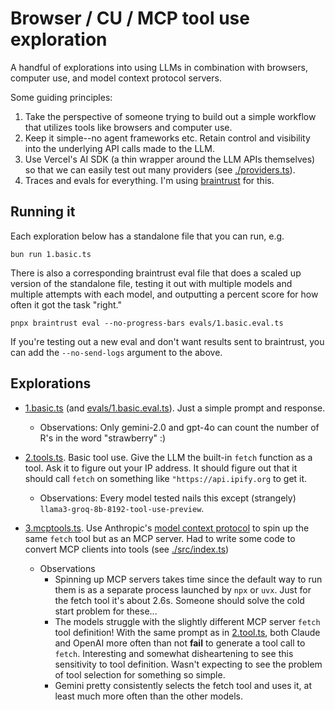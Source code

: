 # Browser / CU / MCP tool use exploration

A handful of explorations into using LLMs in combination with browsers, computer use, and model context protocol servers.

Some guiding principles:

1. Take the perspective of someone trying to build out a simple workflow that utilizes tools like browsers and computer use.
1. Keep it simple--no agent frameworks etc. Retain control and visibility into the underlying API calls made to the LLM.
1. Use Vercel's AI SDK (a thin wrapper around the LLM APIs themselves) so that we can easily test out many providers (see [./providers.ts](providers.ts)).
1. Traces and evals for everything. I'm using [braintrust]() for this.

## Running it

Each exploration below has a standalone file that you can run, e.g.

```
bun run 1.basic.ts
```

There is also a corresponding braintrust eval file that does a scaled up version of the standalone file, testing it out with multiple models and multiple attempts with each model, and outputting a percent score for how often it got the task "right."

```
pnpx braintrust eval --no-progress-bars evals/1.basic.eval.ts
```

If you're testing out a new eval and don't want results sent to braintrust, you can add the `--no-send-logs` argument to the above.

## Explorations

- [1.basic.ts](./1.basic.ts) (and [evals/1.basic.eval.ts](./evals/1.basic.eval.ts)). Just a simple prompt and response.

  - Observations: Only gemini-2.0 and gpt-4o can count the number of R's in the word "strawberry" :)

- [2.tools.ts](./2.tools.ts). Basic tool use. Give the LLM the built-in `fetch` function as a tool. Ask it to figure out your IP address. It should figure out that it should call `fetch` on something like `"https://api.ipify.org` to get it.

  - Observations: Every model tested nails this except (strangely) `llama3-groq-8b-8192-tool-use-preview`.

- [3.mcptools.ts](3.tools.ts). Use Anthropic's [model context protocol](https://modelcontextprotocol.io/) to spin up the same `fetch` tool but as an MCP server. Had to write some code to convert MCP clients into tools (see [./src/index.ts](./src/index.ts))
  - Observations
    - Spinning up MCP servers takes time since the default way to run them is as a separate process launched by `npx` or `uvx`. Just for the fetch tool it's about 2.6s. Someone should solve the cold start problem for these...
    - The models struggle with the slightly different MCP server `fetch` tool definition! With the same prompt as in [2.tool.ts](./2.tool.ts), both Claude and OpenAI more often than not **fail** to generate a tool call to `fetch`. Interesting and somewhat disheartening to see this sensitivity to tool definition. Wasn't expecting to see the problem of tool selection for something so simple.
    - Gemini pretty consistently selects the fetch tool and uses it, at least much more often than the other models.
